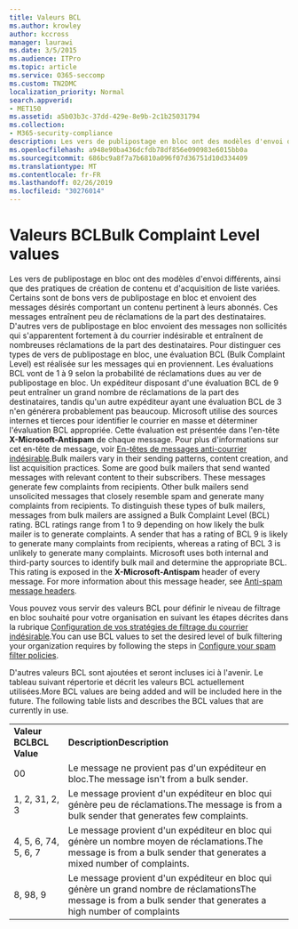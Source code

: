 ```yaml
---
title: Valeurs BCL
ms.author: krowley
author: kccross
manager: laurawi
ms.date: 3/5/2015
ms.audience: ITPro
ms.topic: article
ms.service: O365-seccomp
ms.custom: TN2DMC
localization_priority: Normal
search.appverid:
- MET150
ms.assetid: a5b03b3c-37dd-429e-8e9b-2c1b25031794
ms.collection:
- M365-security-compliance
description: Les vers de publipostage en bloc ont des modèles d'envoi différents, ainsi que des pratiques de création de contenu et d'acquisition de liste variées. Certains sont de bons vers de publipostage en bloc et envoient des messages désirés comportant un contenu pertinent à leurs abonnés. Ces messages entraînent peu de réclamations de la part des destinataires. D'autres vers de publipostage en bloc envoient des messages non sollicités qui s'apparentent fortement à du courrier indésirable et entraînent de nombreuses réclamations de la part des destinataires. Pour distinguer ces types de vers de publipostage en bloc, une évaluation BCL (Bulk Complaint Level) est réalisée sur les messages qui en proviennent. Les évaluations BCL vont de 1 à 9 selon la probabilité de réclamations dues au ver de publipostage en bloc. Un expéditeur disposant d'une évaluation BCL de 9 peut entraîner un grand nombre de réclamations de la part des destinataires, tandis qu'un autre expéditeur ayant une évaluation BCL de 3 n'en générera probablement pas beaucoup. Microsoft utilise des sources internes et tierces pour identifier le courrier en masse et déterminer l'évaluation BCL appropriée. Cette évaluation est présentée dans l'en-tête X-Microsoft-Antispam de chaque message. Pour plus d'informations sur cet en-tête de message, voir En-têtes de messages anti-courrier indésirable.
ms.openlocfilehash: a948e90ba436dcfdb78df856e090983e6015bb0a
ms.sourcegitcommit: 686bc9a8f7a7b6810a096f07d36751d10d334409
ms.translationtype: MT
ms.contentlocale: fr-FR
ms.lasthandoff: 02/26/2019
ms.locfileid: "30276014"
---
```

# <a name="bulk-complaint-level-values"></a><span data-ttu-id="e281c-112">Valeurs BCL</span><span class="sxs-lookup"><span data-stu-id="e281c-112">Bulk Complaint Level values</span></span>

<span data-ttu-id="e281c-p102">Les vers de publipostage en bloc ont des modèles d'envoi différents, ainsi que des pratiques de création de contenu et d'acquisition de liste variées. Certains sont de bons vers de publipostage en bloc et envoient des messages désirés comportant un contenu pertinent à leurs abonnés. Ces messages entraînent peu de réclamations de la part des destinataires. D'autres vers de publipostage en bloc envoient des messages non sollicités qui s'apparentent fortement à du courrier indésirable et entraînent de nombreuses réclamations de la part des destinataires. Pour distinguer ces types de vers de publipostage en bloc, une évaluation BCL (Bulk Complaint Level) est réalisée sur les messages qui en proviennent. Les évaluations BCL vont de 1 à 9 selon la probabilité de réclamations dues au ver de publipostage en bloc. Un expéditeur disposant d'une évaluation BCL de 9 peut entraîner un grand nombre de réclamations de la part des destinataires, tandis qu'un autre expéditeur ayant une évaluation BCL de 3 n'en générera probablement pas beaucoup. Microsoft utilise des sources internes et tierces pour identifier le courrier en masse et déterminer l'évaluation BCL appropriée. Cette évaluation est présentée dans l'en-tête **X-Microsoft-Antispam** de chaque message. Pour plus d'informations sur cet en-tête de message, voir [En-têtes de messages anti-courrier indésirable](anti-spam-message-headers.md).</span><span class="sxs-lookup"><span data-stu-id="e281c-p102">Bulk mailers vary in their sending patterns, content creation, and list acquisition practices. Some are good bulk mailers that send wanted messages with relevant content to their subscribers. These messages generate few complaints from recipients. Other bulk mailers send unsolicited messages that closely resemble spam and generate many complaints from recipients. To distinguish these types of bulk mailers, messages from bulk mailers are assigned a Bulk Complaint Level (BCL) rating. BCL ratings range from 1 to 9 depending on how likely the bulk mailer is to generate complaints. A sender that has a rating of BCL 9 is likely to generate many complaints from recipients, whereas a rating of BCL 3 is unlikely to generate many complaints. Microsoft uses both internal and third-party sources to identify bulk mail and determine the appropriate BCL. This rating is exposed in the **X-Microsoft-Antispam** header of every message. For more information about this message header, see [Anti-spam message headers](anti-spam-message-headers.md).</span></span> 
  
<span data-ttu-id="e281c-123">Vous pouvez vous servir des valeurs BCL pour définir le niveau de filtrage en bloc souhaité pour votre organisation en suivant les étapes décrites dans la rubrique [Configuration de vos stratégies de filtrage du courrier indésirable](configure-your-spam-filter-policies.md).</span><span class="sxs-lookup"><span data-stu-id="e281c-123">You can use BCL values to set the desired level of bulk filtering your organization requires by following the steps in [Configure your spam filter policies](configure-your-spam-filter-policies.md).</span></span>
  
<span data-ttu-id="e281c-p103">D'autres valeurs BCL sont ajoutées et seront incluses ici à l'avenir. Le tableau suivant répertorie et décrit les valeurs BCL actuellement utilisées.</span><span class="sxs-lookup"><span data-stu-id="e281c-p103">More BCL values are being added and will be included here in the future. The following table lists and describes the BCL values that are currently in use.</span></span>
  
|||
|:-----|:-----|
|<span data-ttu-id="e281c-126">**Valeur BCL**</span><span class="sxs-lookup"><span data-stu-id="e281c-126">**BCL Value**</span></span> <br/> |<span data-ttu-id="e281c-127">**Description**</span><span class="sxs-lookup"><span data-stu-id="e281c-127">**Description**</span></span> <br/> |
|<span data-ttu-id="e281c-128">0</span><span class="sxs-lookup"><span data-stu-id="e281c-128">0</span></span>  <br/> |<span data-ttu-id="e281c-129">Le message ne provient pas d'un expéditeur en bloc.</span><span class="sxs-lookup"><span data-stu-id="e281c-129">The message isn't from a bulk sender.</span></span>  <br/> |
|<span data-ttu-id="e281c-130">1, 2, 3</span><span class="sxs-lookup"><span data-stu-id="e281c-130">1, 2, 3</span></span>  <br/> |<span data-ttu-id="e281c-131">Le message provient d'un expéditeur en bloc qui génère peu de réclamations.</span><span class="sxs-lookup"><span data-stu-id="e281c-131">The message is from a bulk sender that generates few complaints.</span></span>  <br/> |
|<span data-ttu-id="e281c-132">4, 5, 6, 7</span><span class="sxs-lookup"><span data-stu-id="e281c-132">4, 5, 6, 7</span></span>  <br/> |<span data-ttu-id="e281c-133">Le message provient d'un expéditeur en bloc qui génère un nombre moyen de réclamations.</span><span class="sxs-lookup"><span data-stu-id="e281c-133">The message is from a bulk sender that generates a mixed number of complaints.</span></span>  <br/> |
|<span data-ttu-id="e281c-134">8, 9</span><span class="sxs-lookup"><span data-stu-id="e281c-134">8, 9</span></span>  <br/> |<span data-ttu-id="e281c-135">Le message provient d'un expéditeur en bloc qui génère un grand nombre de réclamations</span><span class="sxs-lookup"><span data-stu-id="e281c-135">The message is from a bulk sender that generates a high number of complaints</span></span>  <br/> |
   

